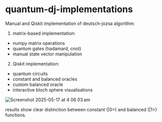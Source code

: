 # quantum-dj-implementations

Manual and Qiskit implementation of deutsch-jozsa algorithm:

1. matrix-based implementation:
- numpy matrix operations
- quantum gates (hadamard, cnot)
- manual state vector manipulation

2. Qiskit implementation:
- quantum circuits
- constant and balanced oracles
- custom balanced oracle
- interactive bloch sphere visualisations


![Screenshot 2025-05-17 at 4 06 03 am](https://github.com/user-attachments/assets/22f4aee4-3374-4188-a663-add421e54d6f)

results show clear distinction between constant (|0>) and balanced (|1>) functions.  
